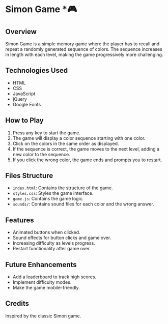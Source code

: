 # Simon Game *🎮 

## Overview
Simon Game is a simple memory game where the player has to recall and repeat a randomly generated sequence of colors. The sequence increases in length with each level, making the game progressively more challenging.

## Technologies Used
- HTML
- CSS
- JavaScript
- jQuery
- Google Fonts

## How to Play
1. Press any key to start the game.
2. The game will display a color sequence starting with one color.
3. Click on the colors in the same order as displayed.
4. If the sequence is correct, the game moves to the next level, adding a new color to the sequence.
5. If you click the wrong color, the game ends and prompts you to restart.

## Files Structure
- `index.html`: Contains the structure of the game.
- `styles.css`: Styles the game interface.
- `game.js`: Contains the game logic.
- `sounds/`: Contains sound files for each color and the wrong answer.

## Features
- Animated buttons when clicked.
- Sound effects for button clicks and game over.
- Increasing difficulty as levels progress.
- Restart functionality after game over.

## Future Enhancements
- Add a leaderboard to track high scores.
- Implement difficulty modes.
- Make the game mobile-friendly.

## Credits
Inspired by the classic Simon game.

